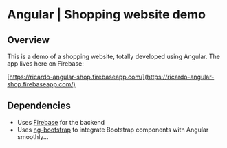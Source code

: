 # Angular | Shopping website demo

## Overview
This is a demo of a shopping website, totally developed using Angular. The app lives here on Firebase:

[https://ricardo-angular-shop.firebaseapp.com/](https://ricardo-angular-shop.firebaseapp.com/) 

## Dependencies
- Uses [Firebase](https://firebase.google.com) for the backend
- Uses [ng-bootstrap](https://ng-bootstrap.github.io) to integrate Bootstrap components with Angular smoothly...
 